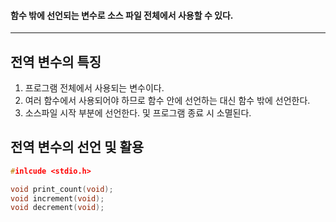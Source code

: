 #### 함수 밖에 선언되는 변수로 소스 파일 전체에서 사용할 수 있다. ####
___

## 전역 변수의 특징 ##

1. 프로그램 전체에서 사용되는 변수이다.
2. 여러 함수에서 사용되어야 하므로 함수 안에 선언하는 대신 함수 밖에 선언한다.
3. 소스파일 시작 부분에 선언한다. 및 프로그램 종료 시 소멸된다.

## 전역 변수의 선언 및 활용 ##
```c
#inlcude <stdio.h>

void print_count(void);
void increment(void);
void decrement(void);

```